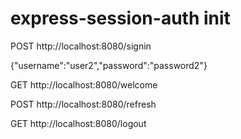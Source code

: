 # express-session-auth init


POST http://localhost:8080/signin

{"username":"user2","password":"password2"}

GET http://localhost:8080/welcome

POST http://localhost:8080/refresh

GET http://localhost:8080/logout